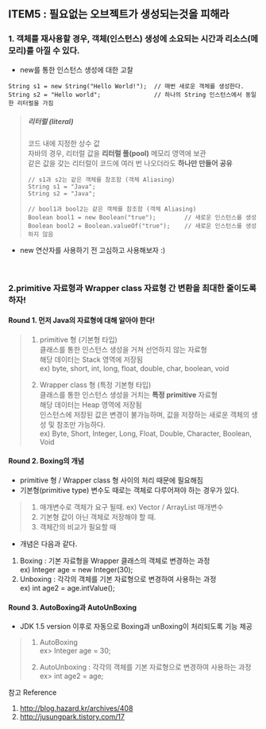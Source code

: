 ## ITEM5 : 필요없는 오브젝트가 생성되는것을 피해라


### 1. 객체를 재사용할 경우, 객체(인스턴스) 생성에 소요되는 시간과 리소스(메모리)를 아낄 수 있다.

- new를 통한 인스턴스 생성에 대한 고찰
<pre><code>String s1 = new String("Hello World!");  // 매번 새로운 객체를 생성한다.
String s2 = "Hello world";               // 하나의 String 인스턴스에서 동일한 리터럴을 가짐
</code></pre>

> ##### 리터럴 (literal)
> 코드 내에 지정한 상수 값 <br>
> 자바의 경우, 리터럴 값을 **리터럴 풀(pool)** 메모리 영역에 보관 <br>
> 같은 값을 갖는 리터럴이 코드에 여러 번 나오더라도 **하나만 만들어 공유** <br>
> <pre><code>// s1과 s2는 같은 객체를 참조함 (객체 Aliasing)
> String s1 = "Java";
> String s2 = "Java";
> </code></pre>
>
> <pre><code>// bool1과 bool2는 같은 객체를 참조함 (객체 Aliasing)
> Boolean bool1 = new Boolean("true");        // 새로운 인스턴스를 생성
> Boolean bool2 = Boolean.valueOf("true");    // 새로운 인스턴스를 생성하지 않음
> </code></pre>

- new 연산자를 사용하기 전 고심하고 사용해보자 :)

<br>

### 2.primitive 자료형과 Wrapper class 자료형 간 변환을 최대한 줄이도록 하자!

#### Round 1. 먼저 Java의 자료형에 대해 알아야 한다! <br>
> 1. primitive 형 (기본형 타입) <br>
> 클래스를 통한 인스턴스 생성을 거쳐 선언하지 않는 자료형 <br>
> 해당 데이터는 Stack 영역에 저장됨 <br>
> ex) byte, short, int, long, float, double, char, boolean, void
> 
> 2. Wrapper class 형 (특정 기본형 타입) <br>
> 클래스를 통한 인스턴스 생성을 거치는 **특정 primitive** 자료형 <br>
> 해당 데이터는 Heap 영역에 저장됨 <br>
> 인스턴스에 저장된 값은 변경이 불가능하며, 값을 저장하는 새로운 객체의 생성 및 참조만 가능하다.<br>
> ex) Byte, Short, Integer, Long, Float, Double, Character, Boolean, Void


#### Round 2. Boxing의 개념 <br>

- primitive 형 /  Wrapper class 형 사이의 처리 때문에 필요해짐
- 기본형(primitive type) 변수도 때로는 객체로 다루어져야 하는 경우가 있다.
> 1. 매개변수로 객체가 요구 될때.	  ex) Vector / ArrayList 매개변수
> 2. 기본형 값이 아닌 객체로 저장해야 할 때.
> 3. 객체간의 비교가 필요할 때

- 개념은 다음과 같다.
1. Boxing : 기본 자료형을 Wrapper 클래스의 객체로 변경하는 과정 <br>
ex) Integer age = new Integer(30); <br>
2. Unboxing : 각각의 객체를 기본 자료형으로 변경하여 사용하는 과정 <br>
ex) int age2 = age.intValue(); <br>


#### Round 3. AutoBoxing과 AutoUnBoxing <br>
- JDK 1.5 version 이후로 자동으로 Boxing과 unBoxing이 처리되도록 기능 제공

> 1. AutoBoxing <br>
> ex> Integer age = 30; <br>
> 
> 2. AutoUnboxing : 각각의 객체를 기본 자료형으로 변경하여 사용하는 과정 <br>
> ex> int age2 = age; <br>



참고 Reference
1. http://blog.hazard.kr/archives/408
2. http://jusungpark.tistory.com/17
